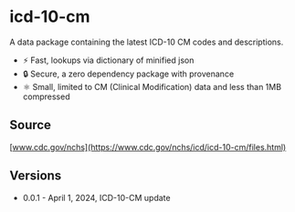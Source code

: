 # icd-10-cm

A data package containing the latest ICD-10 CM codes and descriptions.

* ⚡ Fast, lookups via dictionary of minified json
* 🔒 Secure, a zero dependency package with provenance
* ⚛️ Small, limited to CM (Clinical Modification) data and less than 1MB compressed

## Source

[www.cdc.gov/nchs](https://www.cdc.gov/nchs/icd/icd-10-cm/files.html)

## Versions

* 0.0.1 - April 1, 2024, ICD-10-CM update

